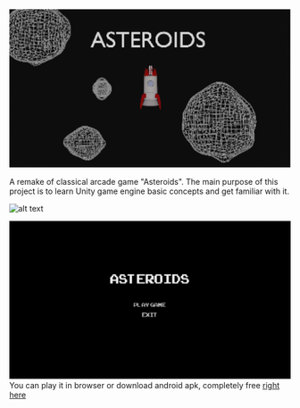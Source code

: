 ![alt text](https://github.com/GenryMacros/Asteroids/blob/main/GitResources/icon.png "Icon")

A remake of classical arcade game "Asteroids". The main purpose of this project is to learn Unity game engine basic concepts and get familiar with it. 

![alt text](https://github.com/GenryMacros/Asteroids/blob/main/GitResources/intro.gif "Small pc gameplay record")

![alt text](https://github.com/GenryMacros/Asteroids/blob/main/GitResources/intro_mobile.gif "Small android gameplay record")
You can play it in browser or download android apk, completely free [right here](https://lightfrosted.itch.io/asteroids)
